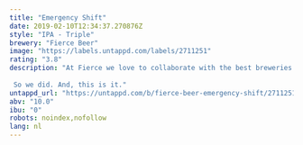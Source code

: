 ```yaml
---
title: "Emergency Shift"
date: 2019-02-10T12:34:37.270876Z
style: "IPA - Triple"
brewery: "Fierce Beer"
image: "https://labels.untappd.com/labels/2711251"
rating: "3.8"
description: "At Fierce we love to collaborate with the best breweries. We've worked with Dugges Bryggeri before on collabs and on tap takeovers - we enjoyed it so much, we wanted to do it again.  So we did. And, this is it."
untappd_url: "https://untappd.com/b/fierce-beer-emergency-shift/2711251"
abv: "10.0"
ibu: "0"
robots: noindex,nofollow
lang: nl
---
```

